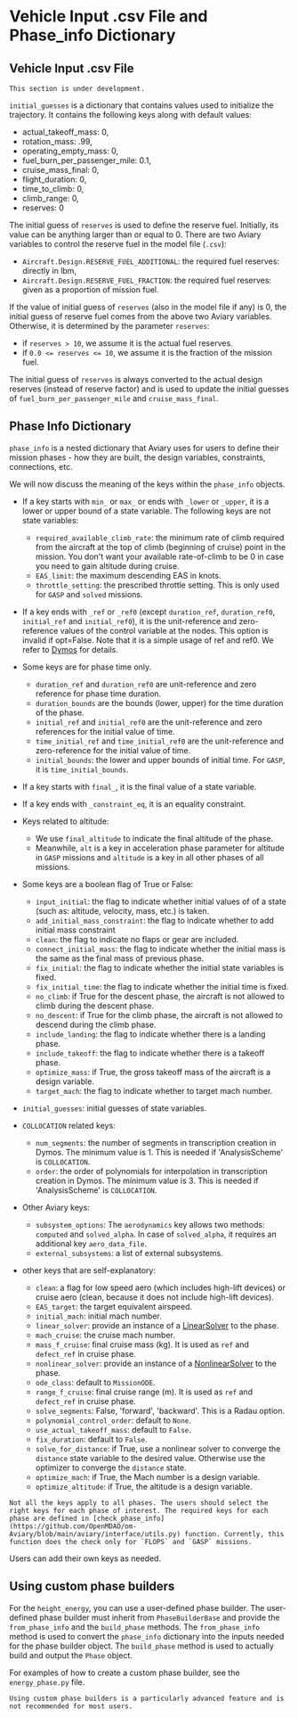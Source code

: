 # Vehicle Input .csv File and Phase_info Dictionary

## Vehicle Input .csv File

```{note}
This section is under development.
```

`initial_guesses` is a dictionary that contains values used to initialize the trajectory. It contains the following keys along with default values:

- actual_takeoff_mass: 0,
- rotation_mass: .99,
- operating_empty_mass: 0,
- fuel_burn_per_passenger_mile: 0.1,
- cruise_mass_final: 0,
- flight_duration: 0,
- time_to_climb: 0,
- climb_range: 0,
- reserves: 0

The initial guess of `reserves` is used to define the reserve fuel. Initially, its value can be anything larger than or equal to 0. There are two Aviary variables to control the reserve fuel in the model file (`.csv`):
- `Aircraft.Design.RESERVE_FUEL_ADDITIONAL`: the required fuel reserves: directly in lbm,
- `Aircraft.Design.RESERVE_FUEL_FRACTION`: the required fuel reserves: given as a proportion of mission fuel.

If the value of initial guess of `reserves` (also in the model file if any) is 0, the initial guess of reserve fuel comes from the above two Aviary variables.  Otherwise, it is determined by the parameter `reserves`:
- if `reserves > 10`, we assume it is the actual fuel reserves.
- if `0.0 <= reserves <= 10`, we assume it is the fraction of the mission fuel.

The initial guess of `reserves` is always converted to the actual design reserves (instead of reserve factor) and is used to update the initial guesses of `fuel_burn_per_passenger_mile` and `cruise_mass_final`.

## Phase Info Dictionary

`phase_info` is a nested dictionary that Aviary uses for users to define their mission phases - how they are built, the design variables, constraints, connections, etc.

We will now discuss the meaning of the keys within the `phase_info` objects.

- If a key starts with `min_` or `max_` or ends with `_lower` or `_upper`, it is a lower or upper bound of a state variable. The following keys are not state variables:
  - `required_available_climb_rate`: the minimum rate of climb required from the aircraft at the top of climb (beginning of cruise) point in the mission. You don't want your available rate-of-climb to be 0 in case you need to gain altitude during cruise.
  - `EAS_limit`: the maximum descending EAS in knots.
  - `throttle_setting`: the prescribed throttle setting. This is only used for `GASP` and `solved` missions.
- If a key ends with `_ref` or `_ref0` (except `duration_ref`, `duration_ref0`, `initial_ref` and `initial_ref0`), it is the unit-reference and zero-reference values of the control variable at the nodes. This option is invalid if opt=False. Note that it is a simple usage of  ref and ref0. We refer to [Dymos](https://openmdao.github.io/dymos/api/phase_api.html?highlight=ref0#add-state) for details.
- Some keys are for phase time only.
  - `duration_ref` and `duration_ref0` are unit-reference and zero reference for phase time duration.
  - `duration_bounds` are the bounds (lower, upper) for the time duration of the phase.
  - `initial_ref` and `initial_ref0` are the unit-reference and zero references for the initial value of time.
  - `time_initial_ref` and `time_initial_ref0` are the unit-reference and zero-reference for the initial value of time.
  - `initial_bounds`: the lower and upper bounds of initial time. For `GASP`, it is `time_initial_bounds`.
- If a key starts with `final_`, it is the final value of a state variable.
- If a key ends with `_constraint_eq`, it is an equality constraint.

- Keys related to altitude:
  - We use `final_altitude` to indicate the final altitude of the phase.
  - Meanwhile, `alt` is a key in acceleration phase parameter for altitude in `GASP` missions and `altitude` is a key in all other phases of all missions.

- Some keys are a boolean flag of True or False:
  - `input_initial`: the flag to indicate whether initial values of of a state (such as: altitude, velocity, mass, etc.) is taken.
  - `add_initial_mass_constraint`: the flag to indicate whether to add initial mass constraint
  - `clean`: the flag to indicate no flaps or gear are included.
  - `connect_initial_mass`: the flag to indicate whether the initial mass is the same as the final mass of previous phase.
  - `fix_initial`: the flag to indicate whether the initial state variables is fixed.
  - `fix_initial_time`: the flag to indicate whether the initial time is fixed.
  - `no_climb`: if True for the descent phase, the aircraft is not allowed to climb during the descent phase.
  - `no_descent`: if True for the climb phase, the aircraft is not allowed to descend during the climb phase.
  - `include_landing`: the flag to indicate whether there is a landing phase.
  - `include_takeoff`: the flag to indicate whether there is a takeoff phase.
  - `optimize_mass`: if True, the gross takeoff mass of the aircraft is a design variable.
  - `target_mach`: the flag to indicate whether to target mach number.
- `initial_guesses`: initial guesses of state variables.
- `COLLOCATION` related keys:
  - `num_segments`: the number of segments in transcription creation in Dymos. The minimum value is 1. This is needed if 'AnalysisScheme' is `COLLOCATION`.
  - `order`: the order of polynomials for interpolation in transcription creation in Dymos. The minimum value is 3. This is needed if 'AnalysisScheme' is `COLLOCATION`.
- Other Aviary keys:
  - `subsystem_options`: The `aerodynamics` key allows two methods: `computed` and `solved_alpha`. In case of `solved_alpha`, it requires an additional key `aero_data_file`.
  - `external_subsystems`: a list of external subsystems.
- other keys that are self-explanatory:
  - `clean`: a flag for low speed aero (which includes high-lift devices) or cruise aero (clean, because it does not include high-lift devices).
  - `EAS_target`: the target equivalent airspeed.
  - `initial_mach`: initial mach number.
  - `linear_solver`:  provide an instance of a [LinearSolver](https://openmdao.org/newdocs/versions/latest/features/core_features/controlling_solver_behavior/set_solvers.html) to the phase.
  - `mach_cruise`: the cruise mach number.
  - `mass_f_cruise`: final cruise mass (kg). It is used as `ref` and `defect_ref` in cruise phase.
  - `nonlinear_solver`: provide an instance of a [NonlinearSolver](https://openmdao.org/newdocs/versions/latest/features/core_features/controlling_solver_behavior/set_solvers.html) to the phase.
  - `ode_class`: default to `MissionODE`.
  - `range_f_cruise`: final cruise range (m). It is used as `ref` and `defect_ref` in cruise phase.
  - `solve_segments`: False, 'forward', 'backward'. This is a Radau option.
  - `polynomial_control_order`: default to `None`.
  - `use_actual_takeoff_mass`: default to `False`.
  - `fix_duration`: default to `False`.
  - `solve_for_distance`: if True, use a nonlinear solver to converge the `distance` state variable to the desired value. Otherwise use the optimizer to converge the `distance` state.
  - `optimize_mach`: if True, the Mach number is a design variable.
  - `optimize_altitude`: if True, the altitude is a design variable.

```{note}
Not all the keys apply to all phases. The users should select the right keys for each phase of interest. The required keys for each phase are defined in [check_phase_info](https://github.com/OpenMDAO/om-Aviary/blob/main/aviary/interface/utils.py) function. Currently, this function does the check only for `FLOPS` and `GASP` missions.
```

Users can add their own keys as needed.

## Using custom phase builders

For the `height_energy`, you can use a user-defined phase builder.
The user-defined phase builder must inherit from `PhaseBuilderBase` and provide the `from_phase_info` and the `build_phase` methods.
The `from_phase_info` method is used to convert the `phase_info` dictionary into the inputs needed for the phase builder object.
The `build_phase` method is used to actually build and output the `Phase` object.

For examples of how to create a custom phase builder, see the `energy_phase.py` file.

```{note}
Using custom phase builders is a particularly advanced feature and is not recommended for most users.
```
